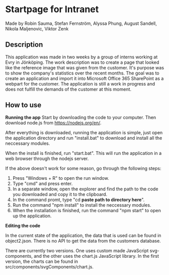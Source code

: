 Startpage for Intranet
=======================
Made by Robin Sauma, Stefan Fernström, Alyssa Phung, August Sandell, Nikola Maljenovic, Viktor Zenk

## Description
This application was made in two weeks by a group of interns working at Evry in Jönköping.
The work description was to create a page that looked like the reference image that was given from the customer.
It's purpose was to show the company's statistics over the recent months.
The goal was to create an application and import it into Microsoft Office 365 SharePoint as a webpart for the customer.
The application is still a work in progress and does not fulfill the demands of the customer at this moment.

## How to use

**Running the app**
Start by downloading the code to your computer.
Then download node.js from https://nodejs.org/en/.

After everything is downloaded, running the application is simple, just open the application directory and run "install.bat" to download and install all the neccessary modules. 

When the install is finished, run "start.bat". This will run the application in a web browser through the nodejs server.

If the above doesn't work for some reason, go through the following steps: 

1. Press "Windows + R" to open the run window.
2. Type "cmd" and press enter.
3. In a separate window, open the explorer and find the path to the code you downloaded and copy it to the clipboard.
4. In the command promt, type "cd __paste path to directory here__".
5. Run the command "npm install" to install the neccessary modules.
6. When the installation is finished, run the command "npm start" to open up the application.

**Editing the code**

In the current state of the application, the data that is used can be found in object2.json.
There is no API to get the data from the customers database.

There are currently two versions. One uses custom made JavaScript svg-components, and the other uses the chart.js JavaScript library.
In the first version, the charts can be found in src/components/svgComponents/chart.js.
